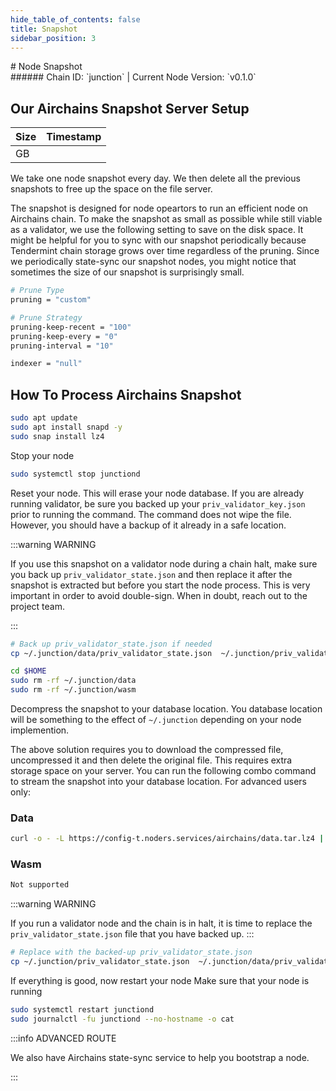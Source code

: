 ```yaml
---
hide_table_of_contents: false
title: Snapshot
sidebar_position: 3
---
```


<div class="h1-with-icon icon-airchains">
# Node Snapshot
</div>
###### Chain ID: `junction` | Current Node Version: `v0.1.0`

## Our Airchains Snapshot Server Setup

| Size   | Timestamp    |
|--------|--------------|
|  GB |   |


We take one node snapshot every day. We then delete all the previous snapshots to free up the space on the file server.

The snapshot is designed for node opeartors to run an efficient node on Airchains chain. To make the snapshot as small as possible while still viable as a validator, we use the following setting to save on the disk space. It might be helpful for you to sync with our snapshot periodically because Tendermint chain storage grows over time regardless of the pruning. Since we periodically state-sync our snapshot nodes, you might notice that sometimes the size of our snapshot is surprisingly small.

```bash title="app.toml"
# Prune Type
pruning = "custom"

# Prune Strategy
pruning-keep-recent = "100"
pruning-keep-every = "0"
pruning-interval = "10"
```

```bash title="config.toml"
indexer = "null"
```

## How To Process Airchains Snapshot
```bash
sudo apt update
sudo apt install snapd -y
sudo snap install lz4
```

Stop your node
```bash
sudo systemctl stop junctiond
```
Reset your node. This will erase your node database. If you are already running validator, be sure you backed up your `priv_validator_key.json` prior to running the command. The command does not wipe the file. However, you should have a backup of it already in a safe location.

:::warning WARNING

If you use this snapshot on a validator node during a chain halt, make sure you back up `priv_validator_state.json` and then replace it after the snapshot is extracted but before you start the node process. This is very important in order to avoid double-sign. When in doubt, reach out to the project team.

:::

```bash
# Back up priv_validator_state.json if needed
cp ~/.junction/data/priv_validator_state.json  ~/.junction/priv_validator_state.json

cd $HOME
sudo rm -rf ~/.junction/data
sudo rm -rf ~/.junction/wasm
```

Decompress the snapshot to your database location. You database location will be something to the effect of `~/.junction` depending on your node implemention.

The above solution requires you to download the compressed file, uncompressed it and then delete the original file. This requires extra storage space on your server. You can run the following combo command to stream the snapshot into your database location. For advanced users only:
### Data
```bash
curl -o - -L https://config-t.noders.services/airchains/data.tar.lz4 | lz4 -d | tar -x -C ~/.junction
```
### Wasm
```bash
Not supported
```

:::warning WARNING

If you run a validator node and the chain is in halt, it is time to replace the `priv_validator_state.json` file that you have backed up.
:::

```bash
# Replace with the backed-up priv_validator_state.json
cp ~/.junction/priv_validator_state.json  ~/.junction/data/priv_validator_state.json
```

If everything is good, now restart your node
Make sure that your node is running

```bash
sudo systemctl restart junctiond
sudo journalctl -fu junctiond --no-hostname -o cat
```

:::info ADVANCED ROUTE

We also have Airchains state-sync service to help you bootstrap a node.

:::
